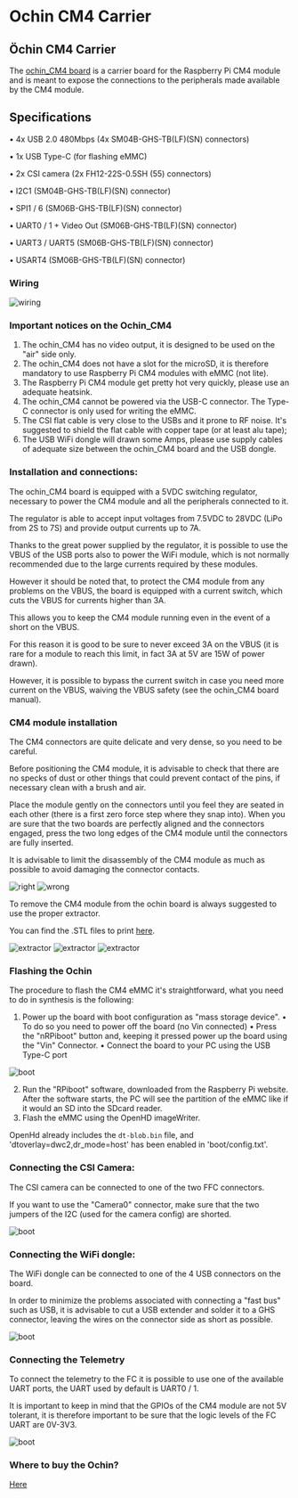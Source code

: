 # Ochin CM4 Carrier

## Öchin CM4 Carrier

The [ochin\_CM4 board](https://github.com/ochin-space/ochin-CM4) is a carrier board for the Raspberry Pi CM4 module and is meant to expose the connections to the peripherals made available by the CM4 module.

## Specifications

• 4x USB 2.0 480Mbps (4x SM04B-GHS-TB(LF)(SN) connectors)

• 1x USB Type-C (for flashing eMMC)

• 2x CSI camera (2x FH12-22S-0.5SH (55) connectors)

• I2C1 (SM04B-GHS-TB(LF)(SN) connector)

• SPI1 / 6 (SM06B-GHS-TB(LF)(SN) connector)

• UART0 / 1 + Video Out (SM06B-GHS-TB(LF)(SN) connector)

• UART3 / UART5 (SM06B-GHS-TB(LF)(SN) connector)

• USART4 (SM06B-GHS-TB(LF)(SN) connector)

### Wiring

![wiring](/img/assets/Ochin1.png)

### Important notices on the Ochin\_CM4

1. The ochin\_CM4 has no video output, it is designed to be used on the "air" side only.
2. The ochin\_CM4 does not have a slot for the microSD, it is therefore mandatory to use Raspberry Pi CM4 modules with eMMC (not lite).
3. The Raspberry Pi CM4 module get pretty hot very quickly, please use an adequate heatsink.
4. The ochin\_CM4 cannot be powered via the USB-C connector. The Type-C connector is only used for writing the eMMC.
5. The CSI flat cable is very close to the USBs and it prone to RF noise. It's suggested to shield the flat cable with copper tape (or at least alu tape);
6. The USB WiFi dongle will drawn some Amps, please use supply cables of adequate size between the ochin\_CM4 board and the USB dongle.

### Installation and connections:

The ochin\_CM4 board is equipped with a 5VDC switching regulator, necessary to power the CM4 module and all the peripherals connected to it.

The regulator is able to accept input voltages from 7.5VDC to 28VDC (LiPo from 2S to 7S) and provide output currents up to 7A.

Thanks to the great power supplied by the regulator, it is possible to use the VBUS of the USB ports also to power the WiFi module, which is not normally recommended due to the large currents required by these modules.

However it should be noted that, to protect the CM4 module from any problems on the VBUS, the board is equipped with a current switch, which cuts the VBUS for currents higher than 3A.

This allows you to keep the CM4 module running even in the event of a short on the VBUS.

For this reason it is good to be sure to never exceed 3A on the VBUS (it is rare for a module to reach this limit, in fact 3A at 5V are 15W of power drawn).

However, it is possible to bypass the current switch in case you need more current on the VBUS, waiving the VBUS safety (see the ochin\_CM4 board manual).

### CM4 module installation

The CM4 connectors are quite delicate and very dense, so you need to be careful.

Before positioning the CM4 module, it is advisable to check that there are no specks of dust or other things that could prevent contact of the pins, if necessary clean with a brush and air.

Place the module gently on the connectors until you feel they are seated in each other (there is a first zero force step where they snap into). When you are sure that the two boards are perfectly aligned and the connectors engaged, press the two long edges of the CM4 module until the connectors are fully inserted.

It is advisable to limit the disassembly of the CM4 module as much as possible to avoid damaging the connector contacts.

![right](/img/assets/Ochin2.png) ![wrong](/img/assets/Ochin3.png)

To remove the CM4 module from the ochin board is always suggested to use the proper extractor.

You can find the .STL files to print [here](https://github.com/ochin-space/ochin-CM4/tree/master/3d/Covers%20turrets%20and%20extractors).

![extractor](/img/assets/Ochin4.png) ![extractor](/img/assets/Ochin5.png) ![extractor](/img/assets/Ochin6.png)

### Flashing the Ochin

The procedure to flash the CM4 eMMC it's straightforward, what you need to do in synthesis is the following:

1. Power up the board with boot configuration as "mass storage device". • To do so you need to power off the board (no Vin connected) • Press the "nRPiboot" button and, keeping it pressed power up the board using the "Vin" Connector. • Connect the board to your PC using the USB Type-C port

![boot](/img/assets/Ochin7.png)

2. Run the "RPiboot" software, downloaded from the Raspberry Pi website. After the software starts, the PC will see the partition of the eMMC like if it would an SD into the SDcard reader.
3. Flash the eMMC using the OpenHD imageWriter.

OpenHd already includes the `dt-blob.bin` file, and 'dtoverlay=dwc2,dr_mode=host' has been enabled in 'boot/config.txt'.

### Connecting the CSI Camera:

The CSI camera can be connected to one of the two FFC connectors.

If you want to use the "Camera0" connector, make sure that the two jumpers of the I2C (used for the camera config) are shorted.

![boot](/img/assets/Ochin8.png)

### Connecting the WiFi dongle:

The WiFi dongle can be connected to one of the 4 USB connectors on the board.

In order to minimize the problems associated with connecting a "fast bus" such as USB, it is advisable to cut a USB extender and solder it to a GHS connector, leaving the wires on the connector side as short as possible.

![boot](/img/assets/Ochin10.png)

### Connecting the Telemetry

To connect the telemetry to the FC it is possible to use one of the available UART ports, the UART used by default is UART0 / 1.

It is important to keep in mind that the GPIOs of the CM4 module are not 5V tolerant, it is therefore important to be sure that the logic levels of the FC UART are 0V-3V3.

![boot](/img/assets/Ochin11.png)

### Where to buy the Ochin?

[Here](https://www.seeedstudio.com/Ochin-Tiny-Carrier-Board-for-Raspberry-Pi-Compute-Module-4-p-5463.html)